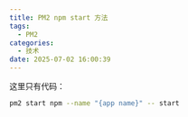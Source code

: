 ```yaml
---
title: PM2 npm start 方法
tags:
  - PM2
categories:
  - 技术
date: 2025-07-02 16:00:39
---
```


这里只有代码：

```bash
pm2 start npm --name "{app name}" -- start
```


